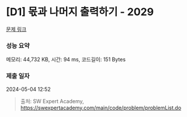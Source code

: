 # [D1] 몫과 나머지 출력하기 - 2029 

[문제 링크](https://swexpertacademy.com/main/code/problem/problemDetail.do?contestProbId=AV5QGNvKAtEDFAUq) 

### 성능 요약

메모리: 44,732 KB, 시간: 94 ms, 코드길이: 151 Bytes

### 제출 일자

2024-05-04 12:52



> 출처: SW Expert Academy, https://swexpertacademy.com/main/code/problem/problemList.do